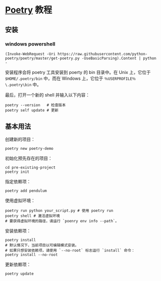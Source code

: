 # [Poetry](https://python-poetry.org/) 教程

## 安装

### windows powershell

```shell
(Invoke-WebRequest -Uri https://raw.githubusercontent.com/python-poetry/poetry/master/get-poetry.py -UseBasicParsing).Content | python -
```

安装程序会将 poetry 工具安装到 poerty 的 bin 目录中。在 Unix 上，它位于 `$HOME/.poetry/bin` 中，而在 Windows 上，它位于 `％USERPROFILE％\.poetry\bin` 中。

最后，打开一个新的 shell 并输入以下内容：

```shell
poetry --version   # 检查版本
poetry self update # 更新
```

## 基本用法

创建新的项目：

```shell
poetry new poetry-demo
```

初始化预先存在的项目：

```shell
cd pre-existing-project
poetry init
```

指定依赖项：

```shell
poetry add pendulum
```

使用虚拟环境：

```shell
poetry run python your_script.py # 使用 poetry run
poetry shell # 激活虚拟环境
# 要获得虚拟环境的路径，请运行 `poenry env info --path`。
```

安装依赖项：

```shell
poetry install
# 默认情况下，当前项目以可编辑模式安装。
# 如果只想安装依赖项，请使用 `--no-root` 标志运行 `install` 命令：
poetry install --no-root
```

更新依赖项：

```shell
poetry update
```
